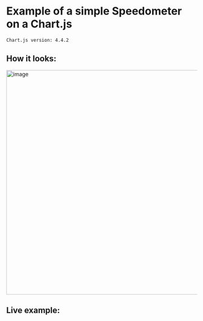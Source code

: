 # Example of a simple Speedometer on a Chart.js

```
Chart.js version: 4.4.2
```

## How it looks:

<img width="593" alt="image" src="https://github.com/user-attachments/assets/a559cc25-24b4-4a22-b3e4-3fa2ea192bf1">

## Live example:
